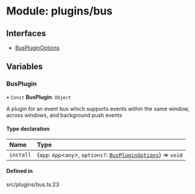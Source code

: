 # Module: plugins/bus

## Interfaces

- [BusPluginOptions](../interfaces/plugins_bus.BusPluginOptions.md)

## Variables

### <a id="busplugin" name="busplugin"></a> BusPlugin

• `Const` **BusPlugin**: `Object`

A plugin for an event bus which supports events within the same window, across windows, and background push events

#### Type declaration

| Name | Type |
| :------ | :------ |
| `install` | (`app`: `App`\<`any`\>, `options?`: [`BusPluginOptions`](../interfaces/plugins_bus.BusPluginOptions.md)) => `void` |

#### Defined in

src/plugins/bus.ts:23
